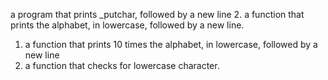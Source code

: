 a program that prints _putchar, followed by a new line
2. a function that prints the alphabet, in lowercase, followed by a new line.
1. a function that prints 10 times the alphabet, in lowercase, followed by a new line
3. a function that checks for lowercase character.
